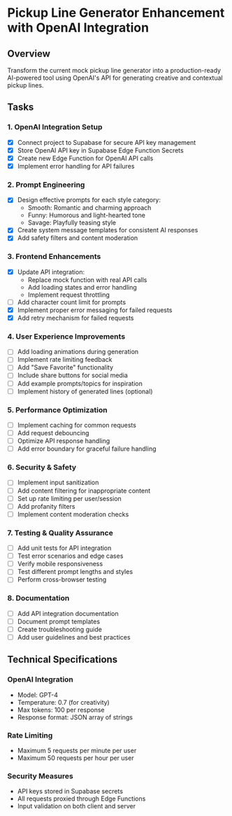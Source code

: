 # Pickup Line Generator Enhancement with OpenAI Integration

## Overview
Transform the current mock pickup line generator into a production-ready AI-powered tool using OpenAI's API for generating creative and contextual pickup lines.

## Tasks

### 1. OpenAI Integration Setup
- [x] Connect project to Supabase for secure API key management
- [x] Store OpenAI API key in Supabase Edge Function Secrets
- [x] Create new Edge Function for OpenAI API calls
- [x] Implement error handling for API failures

### 2. Prompt Engineering
- [x] Design effective prompts for each style category:
  - Smooth: Romantic and charming approach
  - Funny: Humorous and light-hearted tone
  - Savage: Playfully teasing style
- [x] Create system message templates for consistent AI responses
- [x] Add safety filters and content moderation

### 3. Frontend Enhancements
- [x] Update API integration:
  - Replace mock function with real API calls
  - Add loading states and error handling
  - Implement request throttling
- [ ] Add character count limit for prompts
- [x] Implement proper error messaging for failed requests
- [x] Add retry mechanism for failed requests

### 4. User Experience Improvements
- [ ] Add loading animations during generation
- [ ] Implement rate limiting feedback
- [ ] Add "Save Favorite" functionality
- [ ] Include share buttons for social media
- [ ] Add example prompts/topics for inspiration
- [ ] Implement history of generated lines (optional)

### 5. Performance Optimization
- [ ] Implement caching for common requests
- [ ] Add request debouncing
- [ ] Optimize API response handling
- [ ] Add error boundary for graceful failure handling

### 6. Security & Safety
- [ ] Implement input sanitization
- [ ] Add content filtering for inappropriate content
- [ ] Set up rate limiting per user/session
- [ ] Add profanity filters
- [ ] Implement content moderation checks

### 7. Testing & Quality Assurance
- [ ] Add unit tests for API integration
- [ ] Test error scenarios and edge cases
- [ ] Verify mobile responsiveness
- [ ] Test different prompt lengths and styles
- [ ] Perform cross-browser testing

### 8. Documentation
- [ ] Add API integration documentation
- [ ] Document prompt templates
- [ ] Create troubleshooting guide
- [ ] Add user guidelines and best practices

## Technical Specifications

### OpenAI Integration
- Model: GPT-4
- Temperature: 0.7 (for creativity)
- Max tokens: 100 per response
- Response format: JSON array of strings

### Rate Limiting
- Maximum 5 requests per minute per user
- Maximum 50 requests per hour per user

### Security Measures
- API keys stored in Supabase secrets
- All requests proxied through Edge Functions
- Input validation on both client and server
